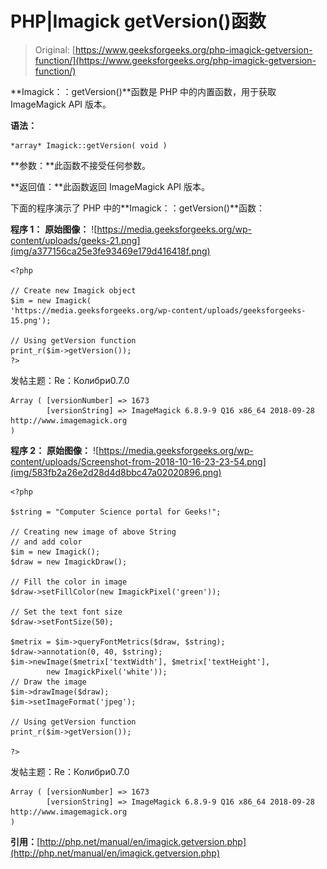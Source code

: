 # PHP|Imagick getVersion()函数

> Original: [https://www.geeksforgeeks.org/php-imagick-getversion-function/](https://www.geeksforgeeks.org/php-imagick-getversion-function/)

**Imagick：：getVersion()**函数是 PHP 中的内置函数，用于获取 ImageMagick API 版本。

**语法：**

```
*array* Imagick::getVersion( void )
```

**参数：**此函数不接受任何参数。

**返回值：**此函数返回 ImageMagick API 版本。

下面的程序演示了 PHP 中的**Imagick：：getVersion()**函数：

**程序 1：**
**原始图像：**
![https://media.geeksforgeeks.org/wp-content/uploads/geeks-21.png](img/a377156ca25e3fe93469e179d416418f.png)

```
<?php

// Create new Imagick object
$im = new Imagick(
'https://media.geeksforgeeks.org/wp-content/uploads/geeksforgeeks-15.png');

// Using getVersion function
print_r($im->getVersion());
?>
```

发帖主题：Re：Колибри0.7.0

```
Array ( [versionNumber] => 1673 
        [versionString] => ImageMagick 6.8.9-9 Q16 x86_64 2018-09-28 http://www.imagemagick.org 
) 

```

**程序 2：**
**原始图像：**
![https://media.geeksforgeeks.org/wp-content/uploads/Screenshot-from-2018-10-16-23-23-54.png](img/583fb2a26e2d28d4d8bbc47a02020896.png)

```
<?php 

$string = "Computer Science portal for Geeks!"; 

// Creating new image of above String 
// and add color
$im = new Imagick(); 
$draw = new ImagickDraw(); 

// Fill the color in image 
$draw->setFillColor(new ImagickPixel('green')); 

// Set the text font size 
$draw->setFontSize(50); 

$metrix = $im->queryFontMetrics($draw, $string); 
$draw->annotation(0, 40, $string); 
$im->newImage($metrix['textWidth'], $metrix['textHeight'], 
        new ImagickPixel('white')); 
// Draw the image         
$im->drawImage($draw); 
$im->setImageFormat('jpeg'); 

// Using getVersion function
print_r($im->getVersion());

?>
```

发帖主题：Re：Колибри0.7.0

```
Array ( [versionNumber] => 1673 
        [versionString] => ImageMagick 6.8.9-9 Q16 x86_64 2018-09-28 http://www.imagemagick.org 
) 

```

**引用：**[http://php.net/manual/en/imagick.getversion.php](http://php.net/manual/en/imagick.getversion.php)
